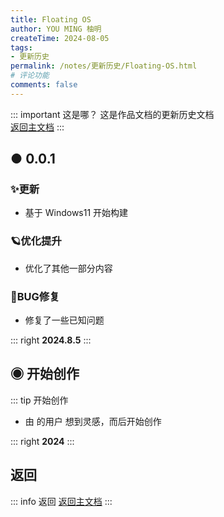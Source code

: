 ```yaml
---
title: Floating OS
author: YOU MING 柚明
createTime: 2024-08-05
tags:
- 更新历史
permalink: /notes/更新历史/Floating-OS.html
# 评论功能
comments: false
---
```


::: important 这是哪？
这是作品文档的更新历史文档\
[返回主文档](/notes/Floating-OS.html)
:::

## ● 0.0.1 <Badge text="构建版" type="danger" />
### ✨更新

- 基于 Windows11 开始构建

### 🪐优化提升

- 优化了其他一部分内容

### 🐛BUG修复

- 修复了一些已知问题

::: right
**2024.8.5**
:::


## ◉ 开始创作
::: tip 开始创作
- 由 <Badge text="Youming 工作室" type="tip" /> 的用户 <Badge text="Afly-dream" type="info" /> 想到灵感，而后开始创作

::: right
**2024**
:::


## <Icon name="mingcute:back-line" color="currentColor" /> 返回
::: info 返回
[返回主文档](/notes/Floating-OS.html)
:::
